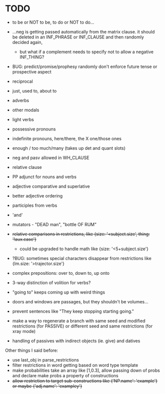 # TODO

- to be or NOT to be, to do or NOT to do... 
- ...neg is getting passed automatically from the matrix clause. it should be deleted in an INF_PHRASE or INF_CLAUSE and then randomly decided again, 
    - but what if a complement needs to specify not to allow a negative INF_THING?

- BUG: predict/promise/prophesy randomly don't enforce future tense or prospective aspect

<!--reflexive-->
- reciprocal

<!--prospective aspect-->

- just, used to, about to

- adverbs

<!--negation-->

- other modals

- light verbs

- possessive pronouns

- indefinite pronouns, here/there, the X one/those ones

- enough / too much/many (takes up det and quant slots)

- neg and pasv allowed in WH_CLAUSE

- relative clause

- PP adjunct for nouns and verbs

- adjective comparative and superlative

- better adjective ordering

- participles from verbs

- 'and'

<!--proper semantically aware genitive noun phrases-->

- mutators - "DEAD man", "bottle OF RUM"

<!--implications - for hierarchical tags, implemented within lexicon-->

- ~~relative comparisons in restrictions, like {size: '<subject.size', thing: '!aux.case'}~~
    - could be upgraded to handle math like {size: '<5+subject.size'}

- ?BUG: sometimes special characters disappear from restrictions like {lm.size: '>trajector.size'}
    
- complex prepositions: over to, down to, up onto

- 3-way distinction of volition for verbs?

- "going to" keeps coming up with weird things

- doors and windows are passages, but they shouldn't be volumes...

- prevent sentences like "They keep stopping starting going."

- make a way to regenerate a branch with same seed and modified restrictions (for PASSIVE) or different seed and same restrictions (for xray mode)

- handling of passives with indirect objects (ie. give) and datives


Other things I said before:

 - use last_obj in parse_restrictions
 - filter restrictions in word getting based on word type template
 - make probabilities take an array like [1,0.3], allow passing down of probs and declare make probs a property of constructions
 - ~~allow restriction to target sub-constructions like {'NP.name': 'example'} or maybe {'adj.name': 'exampley'}~~
